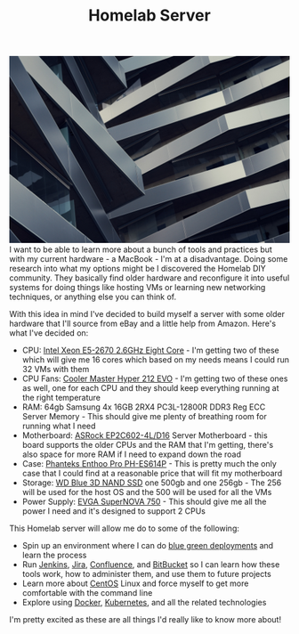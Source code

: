 ﻿---
title: Homelab Server
subTitle: Shopping List
category: "Hardware"
cover: anders-jilden-219256-unsplash.jpg
---
![Unsplash](anders-jilden-219256-unsplash.jpg)
I want to be able to learn more about a bunch of tools and practices but with my current hardware - a MacBook - I'm at a disadvantage. Doing some research into what my options might be I discovered the Homelab DIY community. They basically find older hardware and reconfigure it into useful systems for doing things like hosting VMs or learning new networking techniques, or anything else you can think of.

With this idea in mind I've decided to build myself a server with some older hardware that I'll source from eBay and a little help from Amazon. Here's what I've decided on:

- CPU: [Intel Xeon E5-2670 2.6GHz Eight Core](https://ark.intel.com/products/64595/Intel-Xeon-Processor-E5-2670-20M-Cache-2-60-GHz-8-00-GT-s-Intel-QPI-) - I'm getting two of these which will give me 16 cores which based on my needs means I could run 32 VMs with them
- CPU Fans: [Cooler Master Hyper 212 EVO](http://www.coolermaster.com/cooling/cpu-air-cooler/hyper-212-evo/) - I'm getting two of these ones as well, one for each CPU and they should keep everything running at the right temperature
- RAM: 64gb Samsung 4x 16GB 2RX4 PC3L-12800R DDR3 Reg ECC Server Memory - This should give me plenty of breathing room for running what I need
- Motherboard: [ASRock EP2C602-4L/D16](https://www.asrockrack.com/general/productdetail.asp?Model=EP2C602-4L/D16#Specifications) Server Motherboard - this board supports the older CPUs and the RAM that I'm getting, there's also space for more RAM if I need to expand down the road
- Case: [Phanteks Enthoo Pro PH-ES614P](http://www.phanteks.com/Enthoo-Pro.html) - This is pretty much the only case that I could find at a reasonable price that will fit my motherboard
- Storage: [WD Blue 3D NAND SSD](https://www.wd.com/products/internal-ssd/wd-blue-3d-nand-sata-ssd.html) one 500gb and one 256gb - The 256 will be used for the host OS and the 500 will be used for all the VMs
- Power Supply: [EVGA SuperNOVA 750](https://www.evga.com/products/product.aspx?pn=220-G2-0750-XR) - This should give me all the power I need and it's designed to support 2 CPUs

This Homelab server will allow me do to some of the following:

- Spin up an environment where I can do [blue green deployments](https://martinfowler.com/bliki/BlueGreenDeployment.html) and learn the process
- Run [Jenkins](https://jenkins.io/), [Jira](https://www.atlassian.com/software/jira), [Confluence](https://www.atlassian.com/software/confluence), and [BitBucket](https://bitbucket.org/) so I can learn how these tools work, how to administer them, and use them to future projects
- Learn more about [CentOS](https://www.centos.org/) Linux and force myself to get more comfortable with the command line
- Explore using [Docker](https://www.docker.com/), [Kubernetes](https://kubernetes.io/), and all the related technologies

I'm pretty excited as these are all things I'd really like to know more about!
